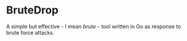 # BruteDrop

A simple but effective - I mean <i>brute</i> -  tool written in Go as response to brute force attacks.
